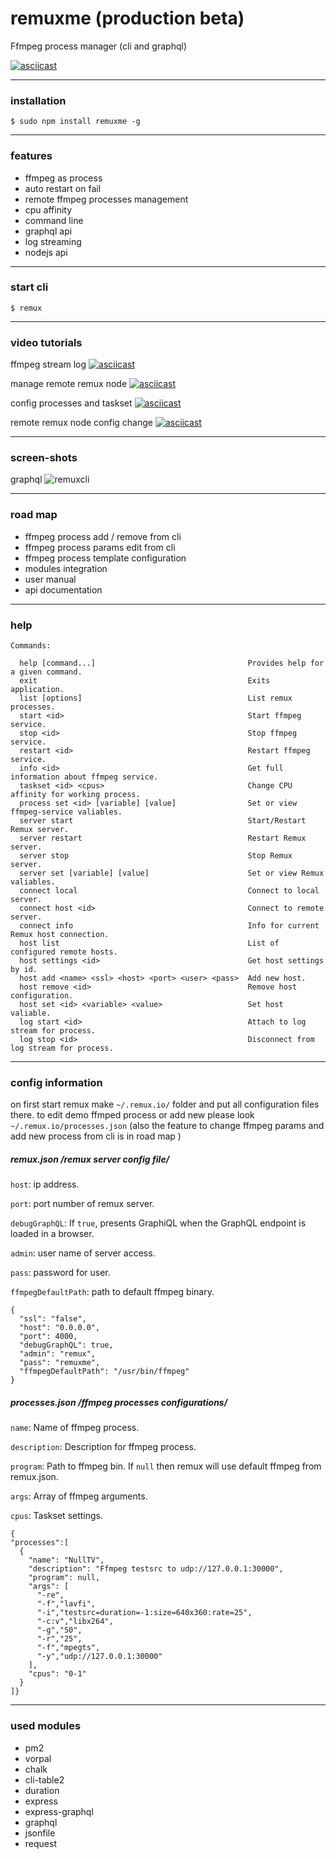 # remuxme (production beta)
Ffmpeg process manager
(cli and graphql)


[![asciicast](https://asciinema.org/a/111578.png)](https://asciinema.org/a/111578)

---
### installation

```
$ sudo npm install remuxme -g
```

---
### features
- ffmpeg as process
- auto restart on fail
- remote ffmpeg processes management
- cpu affinity
- command line
- graphql api
- log streaming
- nodejs api

---
### start cli
```
$ remux
```
---
### video tutorials

ffmpeg stream log
[![asciicast](https://asciinema.org/a/111579.png)](https://asciinema.org/a/111579)

manage remote remux node
[![asciicast](https://asciinema.org/a/111586.png)](https://asciinema.org/a/111586)

config processes and taskset
[![asciicast](https://asciinema.org/a/111595.png)](https://asciinema.org/a/111595)

remote remux node config change
[![asciicast](https://asciinema.org/a/111600.png)](https://asciinema.org/a/111600)

---
### screen-shots

graphql
![remuxcli](https://raw.githubusercontent.com/remux-io/remuxme/master/img/graphql.png "remux graphql")

---
### road map
  - ffmpeg process add / remove from cli
  - ffmpeg process params edit from cli
  - ffmpeg process template configuration
  - modules integration
  - user manual
  - api documentation

---
### help
```
Commands:

  help [command...]                                  Provides help for a given command.
  exit                                               Exits application.
  list [options]                                     List remux processes.
  start <id>                                         Start ffmpeg service.
  stop <id>                                          Stop ffmpeg service.
  restart <id>                                       Restart ffmpeg service.
  info <id>                                          Get full information about ffmpeg service.
  taskset <id> <cpus>                                Change CPU affinity for working process.
  process set <id> [variable] [value]                Set or view ffmpeg-service valiables.
  server start                                       Start/Restart Remux server.
  server restart                                     Restart Remux server.
  server stop                                        Stop Remux server.
  server set [variable] [value]                      Set or view Remux valiables.
  connect local                                      Connect to local server.
  connect host <id>                                  Connect to remote server.
  connect info                                       Info for current Remux host connection.
  host list                                          List of configured remote hosts.
  host settings <id>                                 Get host settings by id.
  host add <name> <ssl> <host> <port> <user> <pass>  Add new host.
  host remove <id>                                   Remove host configuration.
  host set <id> <variable> <value>                   Set host valiable.
  log start <id>                                     Attach to log stream for process.
  log stop <id>                                      Disconnect from log stream for process.
```
---
### config information
on first start remux make `~/.remux.io/` folder and put all configuration files there.
to edit demo ffmped process or add new please look `~/.remux.io/processes.json`
(also the feature to change ffmpeg params and add new process from cli is in road map )

##### remux.json /remux server config file/
`host`: ip address.

`port`: port number of remux server.

`debugGraphQL`: If `true`, presents GraphiQL when the GraphQL endpoint is loaded in a browser.

`admin`: user name of server access.

`pass`: password for user.

`ffmpegDefaultPath`: path to default ffmpeg binary.

```
{
  "ssl": "false",
  "host": "0.0.0.0",
  "port": 4000,
  "debugGraphQL": true,
  "admin": "remux",
  "pass": "remuxme",
  "ffmpegDefaultPath": "/usr/bin/ffmpeg"
}
```

##### processes.json /ffmpeg processes configurations/
`name`: Name of ffmpeg process.

`description`: Description for ffmpeg process.

`program`: Path to ffmpeg bin. If `null` then remux will use default ffmpeg from remux.json.

`args`: Array of ffmpeg arguments.

`cpus`: Taskset settings.

```
{
"processes":[
  {
    "name": "NullTV",
    "description": "Ffmpeg testsrc to udp://127.0.0.1:30000",
    "program": null,
    "args": [
      "-re",
      "-f","lavfi",
      "-i","testsrc=duration=-1:size=640x360:rate=25",
      "-c:v","libx264",
      "-g","50",
      "-r","25",
      "-f","mpegts",
      "-y","udp://127.0.0.1:30000"
    ],
    "cpus": "0-1"
  }
]}
```
---
### used modules
  - pm2
  - vorpal
  - chalk
  - cli-table2
  - duration
  - express
  - express-graphql
  - graphql
  - jsonfile
  - request
